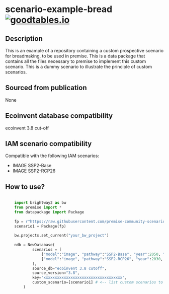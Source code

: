 # scenario-example-bread [![goodtables.io](https://goodtables.io/badge/github/premise-community-scenarios/scenario-example-bread.svg)](https://goodtables.io/github/premise-community-scenarios/scenario-example-bread)

Description
-----------

This is an example of a repository containing a custom prospective scenario for breadmaking, to be used in premise.
This is a data package that contains all the files necessary to premise to implement
this custom scenario. This is a dummy scenario to illustrate the principle of custom scenarios.

Sourced from publication
------------------------

None

Ecoinvent database compatibility
--------------------------------

ecoinvent 3.8 cut-off

IAM scenario compatibility
---------------------------

Compatible with the following IAM scenarios:
* IMAGE SSP2-Base
* IMAGE SSP2-RCP26

How to use?
-----------

```python

    import brightway2 as bw
    from premise import *
    from datapackage import Package
    
    fp = r"https://raw.githubusercontent.com/premise-community-scenarios/scenario-example-bread/main/datapackage.json"
    scenario1 = Package(fp)
    
    bw.projects.set_current("your_bw_project")
    
    ndb = NewDatabase(
            scenarios = [
                {"model":"image", "pathway":"SSP2-Base", "year":2050, "exclude": ["update_two_wheelers", "update_buses", "update_cars"]},
                {"model":"image", "pathway":"SSP2-RCP26", "year":2030, "exclude": ["update_two_wheelers", "update_buses", "update_cars"]},
            ],        
            source_db="ecoinvent 3.8 cutoff",
            source_version="3.8",
            key='xxxxxxxxxxxxxxxxxxxxxxxxxxxxxxxxxxx',
            custom_scenario=[scenario1] # <-- list custom scenarios to use here
        )
```

